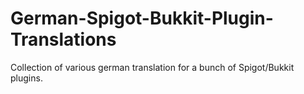 # German-Spigot-Bukkit-Plugin-Translations
Collection of various german translation for a bunch of Spigot/Bukkit plugins.
